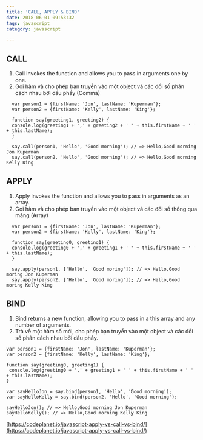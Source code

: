 ```yaml
---
title: 'CALL, APPLY & BIND'
date: 2018-06-01 09:53:32
tags: javascript
category: javascript

---
```

## CALL
  1. Call invokes the function and allows you to pass in arguments one by one.
  2. Gọi hàm và cho phép bạn truyền vào một object và các đối số phân cách nhau bởi dấu phẩy (Comma)
``` JS
  var person1 = {firstName: 'Jon', lastName: 'Kuperman'};
  var person2 = {firstName: 'Kelly', lastName: 'King'};

  function say(greeting1, greeting2) {
  console.log(greeting1 + ',' + greeting2 + ' ' + this.firstName + ' ' + this.lastName);
  }

  say.call(person1, 'Hello', 'Good morning'); // => Hello,Good morning Jon Kuperman
  say.call(person2, 'Hello', 'Good morning'); // => Hello,Good morning Kelly King
```
## APPLY
  1. Apply invokes the function and allows you to pass in arguments as an array.
  2. Gọi hàm và cho phép bạn truyền vào một object và các đối số thông qua mảng (Array)
``` JS
  var person1 = {firstName: 'Jon', lastName: 'Kuperman'};
  var person2 = {firstName: 'Kelly', lastName: 'King'};

  function say(greeting0, greeting1) {
  console.log(greeting0 + ',' + greeting1 + ' ' + this.firstName + ' ' + this.lastName);
  }

  say.apply(person1, ['Hello', 'Good moring']); // => Hello,Good moring Jon Kuperman
  say.apply(person2, ['Hello', 'Good moring']); // => Hello,Good moring Kelly King
```
## BIND
  1. Bind returns a new function, allowing you to pass in a this array and any number of arguments.
  2. Trả về một hàm số mới, cho phép bạn truyền vào một object và các đối số phân cách nhau bởi dấu phẩy.
``` JS
var person1 = {firstName: 'Jon', lastName: 'Kuperman'};
var person2 = {firstName: 'Kelly', lastName: 'King'};

function say(greeting0, greeting1) {
 console.log(greeting0 + ',' + greeting1 + ' ' + this.firstName + ' ' + this.lastName);
}

var sayHelloJon = say.bind(person1, 'Hello', 'Good morning');
var sayHelloKelly = say.bind(person2, 'Hello', 'Good morning');

sayHelloJon(); // => Hello,Good morning Jon Kuperman
sayHelloKelly(); // => Hello,Good morning Kelly King
```

[https://codeplanet.io/javascript-apply-vs-call-vs-bind/](https://codeplanet.io/javascript-apply-vs-call-vs-bind/)